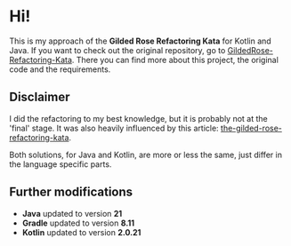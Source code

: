 Hi!
===========

This is my approach of the **Gilded Rose Refactoring Kata** for Kotlin and Java. If you want to check out the original 
repository, go to [GildedRose-Refactoring-Kata](https://github.com/emilybache/GildedRose-Refactoring-Kata). 
There you can find more about this project, the original code and the requirements.

Disclaimer
---------------

I did the refactoring to my best knowledge, but it is probably not at the 'final' stage.
It was also heavily influenced by this article: [the-gilded-rose-refactoring-kata](https://medium.com/@gabriellamedas/the-gilded-rose-refactoring-kata-2dd2d6f52601).

Both solutions, for Java and Kotlin, are more or less the same, just differ in the language specific parts.

Further modifications
---------------

- **Java** updated to version **21**
- **Gradle** updated to version **8.11**
- **Kotlin** updated to version **2.0.21**